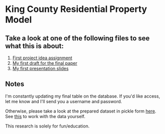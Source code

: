 # King County Residential Property Model

## Take a look at one of the following files to see what this is about:

1. [First project idea assignment](project_idea.md)
2. [My first draft for the final paper](notebooks/paper_first_draft.ipynb)
3. [My first presentation slides](presentations/presentation_1.ipynb)

## Notes

I'm constantly updating my final table on the database. If you'd like access,
let me know and I'll send you a username and password.

Otherwise, please take a look at the prepared dataset in pickle form
[here](shared_data). See [this](notebooks/feature_development.ipynb) to work
with the data yourself.

This research is solely for fun/education.
